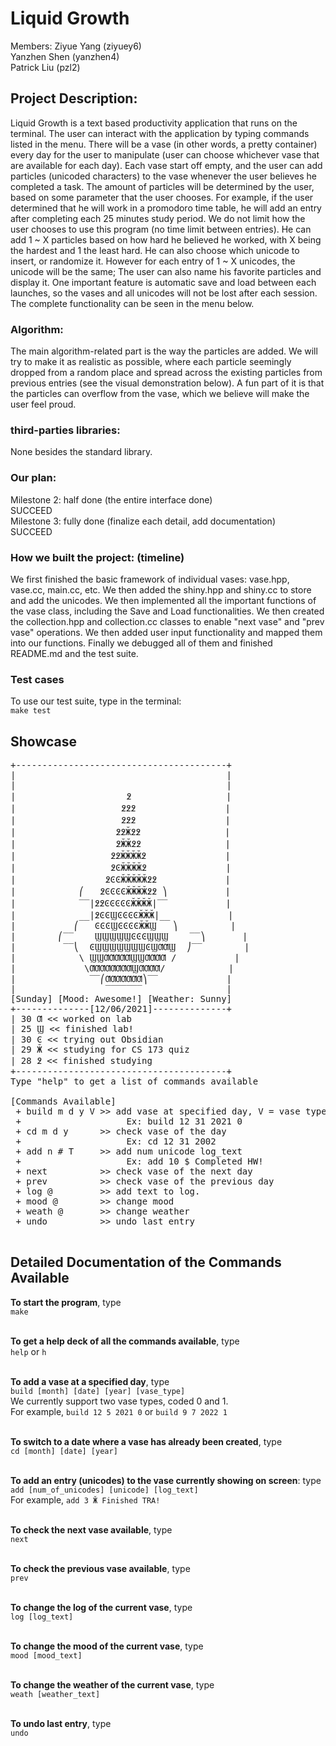 # Liquid Growth
Members:
Ziyue Yang (ziyuey6) <br>
Yanzhen Shen (yanzhen4) <br>
Patrick Liu (pzl2) <br>

## Project Description: 
Liquid Growth is a text based productivity application that runs on the terminal. The user can interact with the application by typing commands listed in the menu. There will be a vase (in other words, a pretty container) every day for the user to manipulate (user can choose whichever vase that are available for each day). Each vase start off empty, and the user can add particles (unicoded characters) to the vase whenever the user believes he completed a task. The amount of particles will be determined by the user, based on some parameter that the user chooses. For example, if the user determined that he will work in a promodoro time table, he will add an entry after completing each 25 minutes study period. We do not limit how the user chooses to use this program (no time limit between entries). He can add 1 ~ X particles based on how hard he believed he worked, with X being the hardest and 1 the least hard. He can also choose which unicode to insert, or randomize it. However for each entry of 1 ~ X unicodes, the unicode will be the same; The user can also name his favorite particles and display it. One important feature is automatic save and load between each launches, so the vases and all unicodes will not be lost after each session. The complete functionality can be seen in the menu below.

### Algorithm:
The main algorithm-related part is the way the particles are added. We will try to make it as realistic as possible, where each particle seemingly dropped from a random place and spread across the existing particles from previous entries (see the visual demonstration below). A fun part of it is that the particles can overflow from the vase, which we believe will make the user feel proud.

### third-parties libraries: 
None besides the standard library.

### Our plan: 
Milestone 2: half done (the entire interface done) <br>
SUCCEED <br>
Milestone 3: fully done (finalize each detail, add documentation) <br>
SUCCEED <br>

### How we built the project: (timeline)
We first finished the basic framework of individual vases: vase.hpp, vase.cc, main.cc, etc.
We then added the shiny.hpp and shiny.cc to store and add the unicodes. 
We then implemented all the important functions of the vase class, including the Save and Load functionalities. 
We then created the collection.hpp and collection.cc classes to enable "next vase" and "prev vase" operations.
We then added user input functionality and mapped them into our functions. 
Finally we debugged all of them and finished README.md and the test suite. 


### Test cases
To use our test suite, type in the terminal: <br>
```make test```

## Showcase
<pre>
+----------------------------------------+
|                                        |
|                                        |
|                     ߶                  |
|                    ߶߶߶                 |
|                    ߶߶߶                 |
|                   ߶߶Ӂ߶߶                |
|                   ߶ӁӁ߶߶                |
|                  ߶߶ӁӁӁӁ߶               |
|                  ߶ϾӁӁӁӁ߶               |
|                 ߶ϾϾӁӁӁӁӁ߶߶             |
|            ⎛   ߶ϾϾϾϾӁӁӁӁ߶߶ ⎞           |
|            ‾‾|߶߶ϾϾϾϾϾӁӁӁӁ|‾‾           |
|            __|߶ϾϾϢϾϾϾϾӁӁӁ|__           |
|           ⎛   ϾϾϾϢϾϾϾϾӁӁϢ   ⎞          |
|        ⎛‾‾    ϢϢϢϢϢϾϾϾϢϢϢ    ‾‾⎞       |
|         ‾‾⎝  ϾϢϢϢϢϢϢϢϾϢƢƢϢ  ⎠‾‾        |
|            \ ϢϢƢƢƢƢƢϢϢƢƢƢƢ /           |
|             \ƢƢƢƢƢƢƢƢϢƢƢƢƢ/            |
|              ‾‾⎛ƢƢƢƢƢƢƢ⎞‾‾             |
|                 ‾‾‾‾‾‾‾                |
[Sunday] [Mood: Awesome!] [Weather: Sunny]
+--------------[12/06/2021]--------------+
| 30 Ƣ << worked on lab
| 25 Ϣ << finished lab!
| 30 Ͼ << trying out Obsidian
| 29 Ӂ << studying for CS 173 quiz
| 28 ߶ << finished studying
+----------------------------------------+
Type "help" to get a list of commands available

[Commands Available]
 + build m d y V >> add vase at specified day, V = vase type
 +                    Ex: build 12 31 2021 0
 + cd m d y      >> check vase of the day
 +                    Ex: cd 12 31 2002
 + add n # T     >> add num unicode log_text
 +                    Ex: add 10 $ Completed HW!
 + next          >> check vase of the next day
 + prev          >> check vase of the previous day
 + log @         >> add text to log.
 + mood @        >> change mood
 + weath @       >> change weather
 + undo          >> undo last entry
 </pre>

## Detailed Documentation of the Commands Available
**To start the program**, type <br>
```make```
<br><br>

**To get a help deck of all the commands available**, type <br>
```help``` or ```h```<br><br>

**To add a vase at a specified day**, type <br>
```build [month] [date] [year] [vase_type]``` <br>
We currently support two vase types, coded 0 and 1. <br>
For example, ```build 12 5 2021 0``` or ```build 9 7 2022 1``` <br><br>

**To switch to a date where a vase has already been created**, type <br>
```cd [month] [date] [year]``` <br><br>

**To add an entry (unicodes) to the vase currently showing on screen**: type <br>
```add [num_of_unicodes] [unicode] [log_text]``` <br>
For example, ```add 3 Ӂ Finished TRA! ``` <br><br>

**To check the next vase available**, type <br>
```next``` <br><br>

**To check the previous vase available**, type <br>
```prev``` <br><br>

**To change the log of the current vase**, type <br>
```log [log_text]``` <br><br>

**To change the mood of the current vase**, type <br>
```mood [mood_text]``` <br><br>

**To change the weather of the current vase**, type <br>
```weath [weather_text]``` <br><br>

**To undo last entry**, type <br>
```undo``` <br><br>

